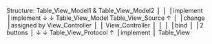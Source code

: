 Structure:
Table_View_Model1 & Table_View_Model2
		⎪				⎪
		⎪implement		⎪implement
		↓				↓
Table_View_Model	Table_View_Source
		↑				⎪
		⎪change			⎪assigned by View_Controller
		⎪				⎪
	View_Controller		⎪
		⎪				⎪
		⎪bind 			⎪
		⎪2 buttons		⎪
		↓				↓
		Table_View_Protocol
				↑
				⎪implement
				⎪
			Table_View